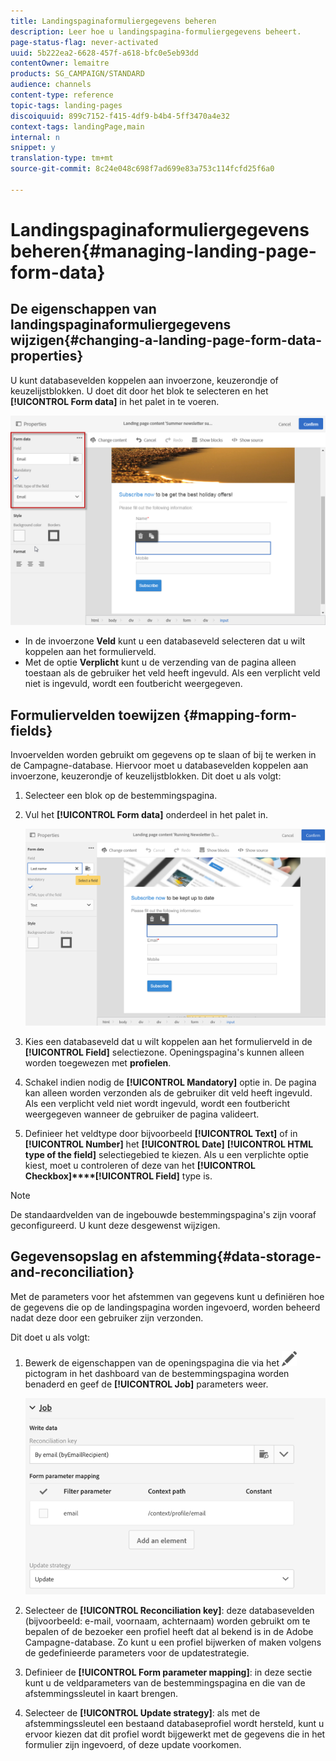 ```yaml
---
title: Landingspaginaformuliergegevens beheren
description: Leer hoe u landingspagina-formuliergegevens beheert.
page-status-flag: never-activated
uuid: 5b222ea2-6628-457f-a618-bfc0e5eb93dd
contentOwner: lemaitre
products: SG_CAMPAIGN/STANDARD
audience: channels
content-type: reference
topic-tags: landing-pages
discoiquuid: 899c7152-f415-4df9-b4b4-5ff3470a4e32
context-tags: landingPage,main
internal: n
snippet: y
translation-type: tm+mt
source-git-commit: 8c24e048c698f7ad699e83a753c114fcfd25f6a0

---
```



# Landingspaginaformuliergegevens beheren{#managing-landing-page-form-data}

## De eigenschappen van landingspaginaformuliergegevens wijzigen{#changing-a-landing-page-form-data-properties}

U kunt databasevelden koppelen aan invoerzone, keuzerondje of keuzelijstblokken. U doet dit door het blok te selecteren en het **[!UICONTROL Form data]** in het palet in te voeren.

![](assets/delivery_content_9.png)

* In de invoerzone **Veld** kunt u een databaseveld selecteren dat u wilt koppelen aan het formulierveld.
* Met de optie **Verplicht** kunt u de verzending van de pagina alleen toestaan als de gebruiker het veld heeft ingevuld. Als een verplicht veld niet is ingevuld, wordt een foutbericht weergegeven.

## Formuliervelden toewijzen {#mapping-form-fields}

Invoervelden worden gebruikt om gegevens op te slaan of bij te werken in de Campagne-database. Hiervoor moet u databasevelden koppelen aan invoerzone, keuzerondje of keuzelijstblokken. Dit doet u als volgt:

1. Selecteer een blok op de bestemmingspagina.
1. Vul het **[!UICONTROL Form data]** onderdeel in het palet in.

   ![](assets/editing_lp_content_4.png)

1. Kies een databaseveld dat u wilt koppelen aan het formulierveld in de **[!UICONTROL Field]** selectiezone. Openingspagina&#39;s kunnen alleen worden toegewezen met **profielen**.

1. Schakel indien nodig de **[!UICONTROL Mandatory]** optie in. De pagina kan alleen worden verzonden als de gebruiker dit veld heeft ingevuld. Als een verplicht veld niet wordt ingevuld, wordt een foutbericht weergegeven wanneer de gebruiker de pagina valideert.

1. Definieer het veldtype door bijvoorbeeld **[!UICONTROL Text]** of in **[!UICONTROL Number]** het **[!UICONTROL Date]** **[!UICONTROL HTML type of the field]** selectiegebied te kiezen.
Als u een verplichte optie kiest, moet u controleren of deze van het **[!UICONTROL Checkbox]****[!UICONTROL Field]** type is.

>[!NOTE]
>
>De standaardvelden van de ingebouwde bestemmingspagina&#39;s zijn vooraf geconfigureerd. U kunt deze desgewenst wijzigen.

## Gegevensopslag en afstemming{#data-storage-and-reconciliation}

Met de parameters voor het afstemmen van gegevens kunt u definiëren hoe de gegevens die op de landingspagina worden ingevoerd, worden beheerd nadat deze door een gebruiker zijn verzonden.

Dit doet u als volgt:

1. Bewerk de eigenschappen van de openingspagina die via het ![](assets/edit_darkgrey-24px.png) pictogram in het dashboard van de bestemmingspagina worden benaderd en geef de **[!UICONTROL Job]** parameters weer.

   ![](assets/lp_parameters_4.png)

1. Selecteer de **[!UICONTROL Reconciliation key]**: deze databasevelden (bijvoorbeeld: e-mail, voornaam, achternaam) worden gebruikt om te bepalen of de bezoeker een profiel heeft dat al bekend is in de Adobe Campagne-database. Zo kunt u een profiel bijwerken of maken volgens de gedefinieerde parameters voor de updatestrategie.
1. Definieer de **[!UICONTROL Form parameter mapping]**: in deze sectie kunt u de veldparameters van de bestemmingspagina en die van de afstemmingssleutel in kaart brengen.
1. Selecteer de **[!UICONTROL Update strategy]**: als met de afstemmingssleutel een bestaand databaseprofiel wordt hersteld, kunt u ervoor kiezen dat dit profiel wordt bijgewerkt met de gegevens die in het formulier zijn ingevoerd, of deze update voorkomen.
